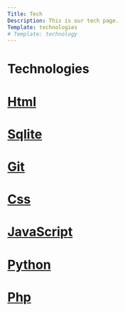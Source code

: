 ```yaml
---
Title: Tech
Description: This is our tech page.
Template: technologies
# Template: technology
---
```


Technologies
==========================


<div class="tech-box span-3">
    <h1> <a href="%base_url%?technology/pages/html"> Html </a> </h1>
</div>

<div class="tech-box span-3">
    <h1> <a href="%base_url%?technology/pages/sqlite"> Sqlite </a> </h1>
</div>

<div class="tech-box span-2">
    <h1> <a href="%base_url%?technology/pages/git"> Git </a> </h1>
</div>

<div class="tech-box">
    <h1> <a href="%base_url%?technology/pages/css"> Css </a> </h1>
</div>

<div class="tech-box">
    <h1> <a href="%base_url%?technology/pages/javascript"> JavaScript </a> </h1>
</div>

<div class="tech-box">
    <h1> <a href="%base_url%?technology/pages/python"> Python </a> </h1>
</div>

<div class="tech-box">
    <h1> <a href="%base_url%?technology/pages/php"> Php </a> </h1>
</div>


